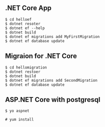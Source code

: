 
## .NET Core App

```
$ cd helloef
$ dotnet resoter
$ dotnet ef --help
$ dotnet build
$ dotnet ef migrations add MyFirstMigration
$ dotnet ef database update
```

## Migraion for .NET Core

```
$ cd hellomigration
$ dotnet restoer
$ dotnet build
$ dotnet ef migrations add SecondMigration
$ dotnet ef database update
```

## ASP.NET Core with postgresql

```
$ yo aspnet
```

```
# yum install 
```

